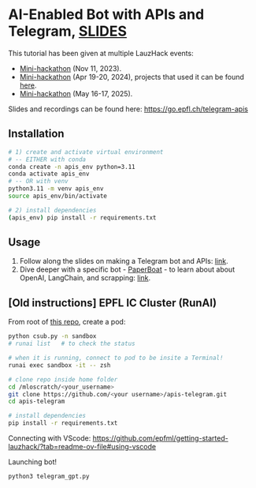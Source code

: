 # AI-Enabled Bot with APIs and Telegram, [SLIDES](https://go.epfl.ch/telegram-apis)

This tutorial has been given at multiple LauzHack events:
- [Mini-hackathon](https://lu.ma/lauzhack-apis-2023) (Nov 11, 2023).
- [Mini-hackathon](https://lu.ma/lauzhack-llms-apis) (Apr 19-20, 2024), projects that used it can be found [here](https://lauzhack-llms-genai-2024.devpost.com/submissions/search?utf8=%E2%9C%93&prize_filter%5Bprizes%5D%5B%5D=76173).
- [Mini-hackathon](https://lu.ma/6k75ky9t) (May 16-17, 2025).

Slides and recordings can be found here: https://go.epfl.ch/telegram-apis

## Installation

```bash
# 1) create and activate virtual environment
# -- EITHER with conda
conda create -n apis_env python=3.11
conda activate apis_env
# -- OR with venv
python3.11 -m venv apis_env
source apis_env/bin/activate

# 2) install dependencies
(apis_env) pip install -r requirements.txt
```

## Usage 

1. Follow along the slides on making a Telegram bot and APIs: [link](https://docs.google.com/presentation/d/1IedczIb_IedU-NWEnH4qHZCaX985zEsptzePF3b_vHA/edit?usp=sharing).
2. Dive deeper with a specific bot - [PaperBoat](https://github.com/lucafusarbassini/paperboat) - to learn about about OpenAI, LangChain, and scrapping: [link](https://docs.google.com/presentation/d/1Otleuoi5-TfD3YCz1cS0k9MF-Tp7_E0Z/edit?usp=drive_link&ouid=115816041756434628590&rtpof=true&sd=true).

## [Old instructions] EPFL IC Cluster (RunAI)

From root of [this repo](https://github.com/epfml/getting-started-lauzhack/?tab=readme-ov-file#4-use-this-repo-to-start-a-llm-training-run-with-your-fork-of-the-llm-baselines-code), create a pod:
```bash
python csub.py -n sandbox
# runai list   # to check the status

# when it is running, connect to pod to be insite a Terminal!
runai exec sandbox -it -- zsh

# clone repo inside home folder
cd /mloscratch/<your_username>
git clone https://github.com/<your username>/apis-telegram.git
cd apis-telegram

# install dependencies
pip install -r requirements.txt
```

Connecting with VScode: https://github.com/epfml/getting-started-lauzhack/?tab=readme-ov-file#using-vscode

Launching bot!
```bash
python3 telegram_gpt.py
```
